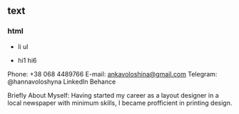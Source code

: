 ## text

### html



* li ul 

* hi1 hi6

Phone: +38 068 4489766
E-mail: ankavoloshina@gmail.com
Telegram: @hannavoloshyna
LinkedIn
Behance

Briefly About Myself:
Having started my career as a layout designer in a local newspaper with minimum skills, I became profficient in printing design.